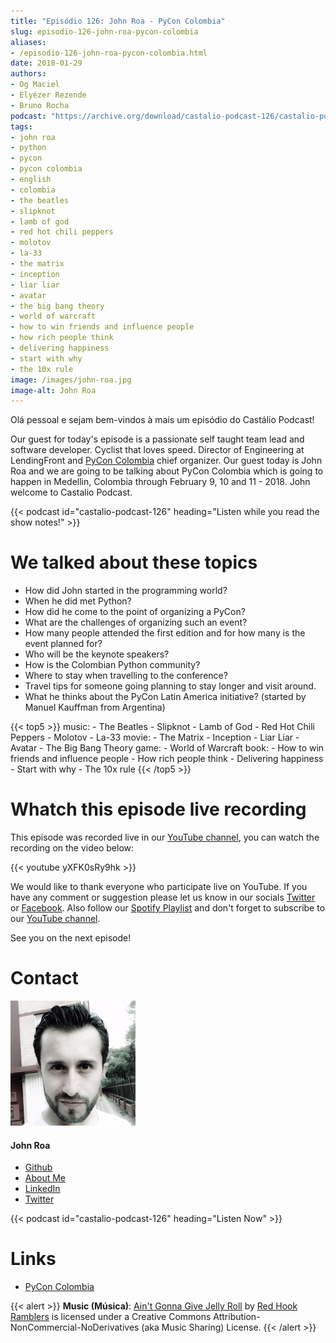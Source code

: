 ```yaml
---
title: "Episódio 126: John Roa - PyCon Colombia"
slug: episodio-126-john-roa-pycon-colombia
aliases:
- /episodio-126-john-roa-pycon-colombia.html
date: 2018-01-29
authors:
- Og Maciel
- Elyézer Rezende
- Bruno Rocha
podcast: "https://archive.org/download/castalio-podcast-126/castalio-podcast-126.mp3"
tags:
- john roa
- python
- pycon
- pycon colombia
- english
- colombia
- the beatles
- slipknot
- lamb of god
- red hot chili peppers
- molotov
- la-33
- the matrix
- inception
- liar liar
- avatar
- the big bang theory
- world of warcraft
- how to win friends and influence people
- how rich people think
- delivering happiness
- start with why
- the 10x rule
image: /images/john-roa.jpg
image-alt: John Roa
---
```


Olá pessoal e sejam bem-vindos à mais um episódio do Castálio Podcast!

Our guest for today's episode is a passionate self taught team lead and
software developer. Cyclist that loves speed. Director of Engineering at
LendingFront and [PyCon Colombia](https://www.pycon.co/) chief organizer. Our
guest today is John Roa and we are going to be talking about PyCon Colombia
which is going to happen in Medellin, Colombia through February 9, 10 and 11 -
2018. John welcome to Castalio Podcast.

<div class="clearfix"></div>

{{< podcast id="castalio-podcast-126" heading="Listen while you read the show notes!" >}}

# We talked about these topics

- How did John started in the programming world?
- When he did met Python?
- How did he come to the point of organizing a PyCon?
- What are the challenges of organizing such an event?
- How many people attended the first edition and for how many is the
    event planned for?
- Who will be the keynote speakers?
- How is the Colombian Python community?
- Where to stay when travelling to the conference?
- Travel tips for someone going planning to stay longer and visit
    around.
- What he thinks about the PyCon Latin America initiative? (started by
    Manuel Kauffman from Argentina)

{{< top5 >}}
music:
    - The Beatles
    - Slipknot
    - Lamb of God
    - Red Hot Chili Peppers
    - Molotov
    - La-33
movie:
    - The Matrix
    - Inception
    - Liar Liar
    - Avatar
    - The Big Bang Theory
game:
    - World of Warcraft
book:
    - How to win friends and influence people
    - How rich people think
    - Delivering happiness
    - Start with why
    - The 10x rule
{{< /top5 >}}

# Whatch this episode live recording

This episode was recorded live in our [YouTube
channel](http://youtube.com/castaliopodcast), you can watch the recording on
the video below:

{{< youtube yXFK0sRy9hk >}}

We would like to thank everyone who participate live on YouTube. If you have
any comment or suggestion please let us know in our socials
[Twitter](https://twitter.com/castaliopod) or
[Facebook](https://www.facebook.com/castaliopod). Also follow our [Spotify
Playlist](https://open.spotify.com/user/elyezermr/playlist/0PDXXZRXbJNTPVSnopiMXg)
and don\'t forget to subscribe to our [YouTube
channel](http://youtube.com/castaliopodcast).

See you on the next episode!

# Contact

<div class="row">
    <div class="col-md-6">
        <p>
        <div class="media">
        <div class="media-left">
            <img class="media-object rounded-circle img-thumbnail" src="/images/john-roa.jpg" alt="John Roa" width="200px">
        </div>
        <div class="media-body">
            <h4 class="media-heading">John Roa</h4>
            <ul class="list-unstyled">
                <li><i class="bi bi-github"></i> <a href="https://github.com/jhonjairoroa87">Github</a></li>
                <li><i class="bi bi-link"></i> <a href="https://about.me/jhonjairoroa87">About Me</a></li>
                <li><i class="bi bi-linkedin"></i> <a href="https://www.linkedin.com/in/johnroa27/">LinkedIn</a></li>
                <li><i class="bi bi-twitter"></i> <a href="https://twitter.com/jhonjairoroa87">Twitter</a></li>
            </ul>
        </div>
        </div>
        </p>
    </div>
</div>

{{< podcast id="castalio-podcast-126" heading="Listen Now" >}}

# Links

- [PyCon Colombia](https://www.pycon.co/)

{{< alert >}}
**Music (Música)**: [Ain\'t Gonna Give Jelly
Roll](http://freemusicarchive.org/music/Red_Hook_Ramblers/Live__WFMU_on_Antique_Phonograph_Music_Program_with_MAC_Feb_8_2011/Red_Hook_Ramblers_-_12_-_Aint_Gonna_Give_Jelly_Roll)
by [Red Hook Ramblers](http://www.redhookramblers.com/) is licensed under a
Creative Commons Attribution-NonCommercial-NoDerivatives (aka Music Sharing)
License.
{{< /alert >}}

